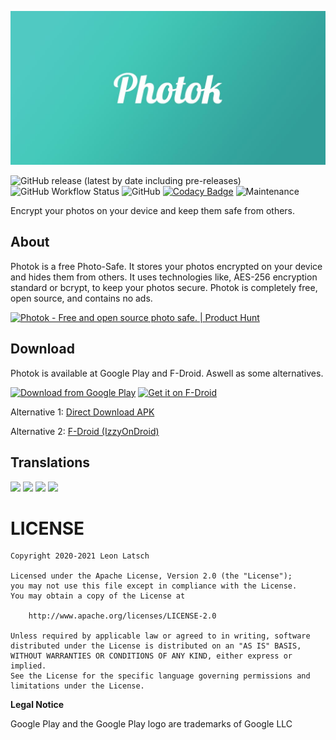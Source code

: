 ![Photok](fastlane/metadata/android/en-US/images/featureGraphic.jpg)

![GitHub release (latest by date including pre-releases)](https://img.shields.io/github/v/release/leonlatsch/Photok?include_prereleases&label=version)
![GitHub Workflow Status](https://img.shields.io/github/workflow/status/leonlatsch/Photok/Android%20Build%20CI)
![GitHub](https://img.shields.io/github/license/leonlatsch/Photok)
[![Codacy Badge](https://app.codacy.com/project/badge/Grade/9421dd34de7f42c8b8048d60a09ab5bd)](https://www.codacy.com/gh/leonlatsch/Photok/dashboard?utm_source=github.com&amp;utm_medium=referral&amp;utm_content=leonlatsch/Photok&amp;utm_campaign=Badge_Grade)
![Maintenance](https://img.shields.io/maintenance/yes/2021)

Encrypt your photos on your device and keep them safe from others.

## About
Photok is a free Photo-Safe. It stores your photos encrypted on your device and hides them from others.
It uses technologies like, AES-256 encryption standard or bcrypt, to keep your photos secure.
Photok is completely free, open source, and contains no ads.

<a href="https://www.producthunt.com/posts/photok?utm_source=badge-featured&utm_medium=badge&utm_souce=badge-photok" target="_blank">
    <img src="https://api.producthunt.com/widgets/embed-image/v1/featured.svg?post_id=275764&theme=light" alt="Photok - Free and open source photo safe. | Product Hunt" width="250" height="54" />
</a>

## Download
Photok is available at Google Play and F-Droid. Aswell as some alternatives.

[<img src="https://play.google.com/intl/en_us/badges/images/generic/en_badge_web_generic.png" 
      alt="Download from Google Play" 
      height="80">](https://play.google.com/store/apps/details?id=dev.leonlatsch.photok)
[<img src="https://f-droid.org/badge/get-it-on.png"
      alt="Get it on F-Droid"
      height="80">](https://f-droid.org/packages/dev.leonlatsch.photok/)
      
Alternative 1: [Direct Download APK](https://github.com/leonlatsch/Photok/releases/latest)

Alternative 2: [F-Droid (IzzyOnDroid)](https://apt.izzysoft.de/fdroid/index/apk/dev.leonlatsch.photok)

## Translations
<!-- BEGIN-TRANSLATIONS -->
![](https://img.shields.io/badge/Portuguese%20(Brazil)-86%25-yellow)
![](https://img.shields.io/badge/Chinese%20(China)-100%25-brightgreen)
![](https://img.shields.io/badge/Spanish-86%25-yellow)
![](https://img.shields.io/badge/German-100%25-brightgreen)
<!-- END-TRANSLATIONS -->

LICENSE
=======
    Copyright 2020-2021 Leon Latsch

    Licensed under the Apache License, Version 2.0 (the "License");
    you may not use this file except in compliance with the License.
    You may obtain a copy of the License at

        http://www.apache.org/licenses/LICENSE-2.0

    Unless required by applicable law or agreed to in writing, software
    distributed under the License is distributed on an "AS IS" BASIS,
    WITHOUT WARRANTIES OR CONDITIONS OF ANY KIND, either express or implied.
    See the License for the specific language governing permissions and
    limitations under the License.


**Legal Notice**

Google Play and the Google Play logo are trademarks of Google LLC
